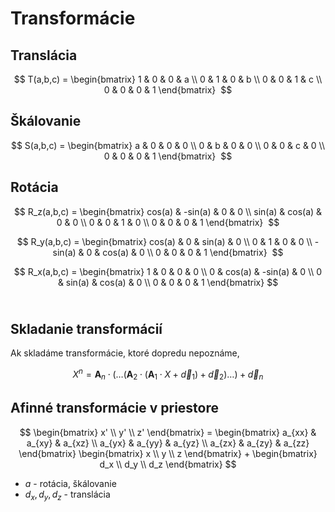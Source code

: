 # Transformácie

## Translácia
$$ 
T(a,b,c) =
\begin{bmatrix} 
1 & 0 & 0 & a \\
0 & 1 & 0 & b \\
0 & 0 & 1 & c \\
0 & 0 & 0 & 1
\end{bmatrix}
 $$

## Škálovanie

$$ 
S(a,b,c) =
\begin{bmatrix} 
a & 0 & 0 & 0 \\
0 & b & 0 & 0 \\
0 & 0 & c & 0 \\
0 & 0 & 0 & 1
\end{bmatrix}
 $$

## Rotácia
$$ 
R_z(a,b,c) =
\begin{bmatrix} 
cos(a) & -sin(a) & 0 & 0 \\
sin(a) & cos(a) & 0 & 0 \\
0 & 0 & 1 & 0 \\
0 & 0 & 0 & 1
\end{bmatrix}
 $$

$$ 
R_y(a,b,c) =
\begin{bmatrix} 
cos(a) & 0 & sin(a) & 0 \\
0 & 1 & 0 & 0 \\
-sin(a) & 0 & cos(a) & 0 \\
0 & 0 & 0 & 1
\end{bmatrix}
 $$

$$ 
R_x(a,b,c) =
\begin{bmatrix} 
1 & 0 & 0 & 0 \\
0 & cos(a) & -sin(a) & 0 \\
0 & sin(a) & cos(a) & 0 \\
0 & 0 & 0 & 1
\end{bmatrix}
$$
 
## Skladanie transformácií
Ak skladáme transformácie, ktoré dopredu nepoznáme,

$$
X^n = \mathbf{A}_n \cdot (\ldots(\mathbf{A}_2 \cdot (\mathbf{A}_1 \cdot X + \vec{d}_1) + \vec{d}_2)\ldots) + \vec{d}_n
$$

## Afinné transformácie v priestore
$$
\begin{bmatrix} 
x' \\ 
y' \\ 
z'
\end{bmatrix} = 
\begin{bmatrix} 
a_{xx} & a_{xy} & a_{xz} \\ 
a_{yx} & a_{yy} & a_{yz} \\ 
a_{zx} & a_{zy} & a_{zz}
\end{bmatrix}
\begin{bmatrix}
x \\ 
y \\ 
z
\end{bmatrix} + 
\begin{bmatrix}
d_x \\ 
d_y \\ 
d_z
\end{bmatrix}
$$

- $a$ - rotácia, škálovanie
- $d_x, d_y, d_z$ - translácia